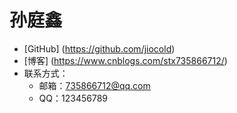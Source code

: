 # 孙庭鑫
- [GitHub] (https://github.com/jiocold)
- [博客] (https://www.cnblogs.com/stx735866712/)
- 联系方式：
    - 邮箱：735866712@qq.com
    - QQ：123456789